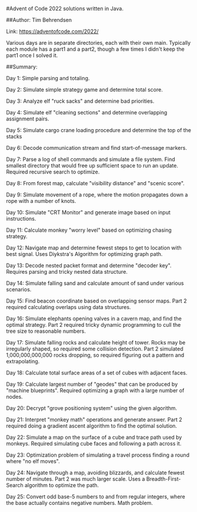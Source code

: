 #Advent of Code 2022 solutions written in Java.

##Author: Tim Behrendsen

Link: https://adventofcode.com/2022/

Various days are in separate directories, each with their own main. Typically each module has a part1 and a part2,
though a few times I didn't keep the part1 once I solved it.

##Summary:

Day 1: Simple parsing and totaling.

Day 2: Simulate simple strategy game and determine total score.

Day 3: Analyze elf "ruck sacks" and determine bad priorities.

Day 4: Simulate elf "cleaning sections" and determine overlapping
    assignment pairs.

Day 5: Simulate cargo crane loading procedure and determine the top of the stacks

Day 6: Decode communication stream and find start-of-message markers.

Day 7: Parse a log of shell commands and simulate a file system. Find smallest
    directory that would free up sufficient space to run an update. Required
    recursive search to optimize.

Day 8: From forest map, calculate "visibility distance" and "scenic score".

Day 9: Simulate movement of a rope, where the motion propagates down a rope
    with a number of knots.

Day 10: Simulate "CRT Monitor" and generate image based on input instructions.

Day 11: Calculate monkey "worry level" based on optimizing chasing strategy.

Day 12: Navigate map and determine fewest steps to get to location with best signal.
    Uses Diykstra's Algorithm for optimizing graph path.

Day 13: Decode nested packet format and determine "decoder key". Requires parsing and
    tricky nested data structure.

Day 14: Simulate falling sand and calculate amount of sand under various scenarios.

Day 15: Find beacon coordinate based on overlapping sensor maps. Part 2 required calculating
    overlaps using data structures.

Day 16: Simulate elephants opening valves in a cavern map, and find the optimal strategy.
    Part 2 required tricky dynamic programming to cull the tree size to reasonable numbers.

Day 17: Simulate falling rocks and calculate height of tower. Rocks may be irregularly
    shaped, so required some collision detection. Part 2 simulated 1,000,000,000,000
    rocks dropping, so required figuring out a pattern and extrapolating.

Day 18: Calculate total surface areas of a set of cubes with adjacent faces.

Day 19: Calculate largest number of "geodes" that can be produced by "machine
    blueprints". Required optimizing a graph with a large number of nodes.

Day 20: Decrypt "grove positioning system" using the given algorithm.

Day 21: Interpret "monkey math" operations and generate answer. Part 2 required doing
    a gradient ascent algorithm to find the optimal solution.

Day 22: Simulate a map on the surface of a cube and trace path used by monkeys.
    Required simulating cube faces and following a path across it.

Day 23: Optimization problem of simulating a travel process finding a round where
    "no elf moves".

Day 24: Navigate through a map, avoiding blizzards, and calculate fewest number of
    minutes. Part 2 was much larger scale. Uses a Breadth-First-Search algorithm
    to optimize the path.

Day 25: Convert odd base-5 numbers to and from regular integers, where the base actually
    contains negative numbers. Math problem.